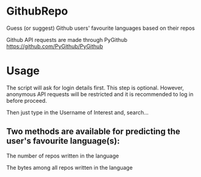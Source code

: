 # GithubRepo
Guess (or suggest) Github users' favourite languages based on their repos

Github API requests are made through PyGithub https://github.com/PyGithub/PyGithub

# Usage
The script will ask for login details first. This step is optional. However, anonymous API requests will be restricted and it is recommended to log in before proceed.

Then just type in the Username of Interest and, search...

## Two methods are available for predicting the user's favourite language(s):
The number of repos written in the language

The bytes among all repos written in the language
